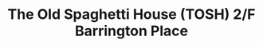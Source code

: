 ---
addr: ' 2/F Barrington Place'
city: Quezon City
country: Philippines
description: 2/F Barrington Place (Congressional Ave) 1106 Quezon City Quezon City
id: 52e8e619498e73d53f0bdc64
lat: 14.671365757933803
lng: 121.0407182927365
title: The Old Spaghetti House (TOSH) 2/F Barrington Place
venue: The Old Spaghetti House (TOSH)
---
